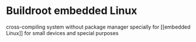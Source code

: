 # Buildroot embedded Linux

cross-compiling system without package manager
specially for [[embedded Linux]] for small devices and special purposes
